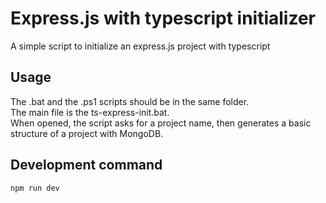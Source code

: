 # Express.js with typescript initializer
A simple script to initialize an express.js project with typescript

## Usage
The .bat and the .ps1 scripts should be in the same folder.  
The main file is the ts-express-init.bat.  
When opened, the script asks for a project name, then generates a basic structure of a project with MongoDB.  

## Development command
```
npm run dev
```

